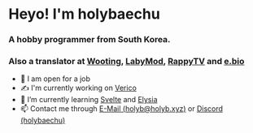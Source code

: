 # Heyo! I'm holybaechu
### A hobby programmer from South Korea.
### Also a translator at [Wooting](https://wooting.io/), [LabyMod](https://labymod.net/), [RappyTV](https://rappytv.com/) and [e.bio](https://ebio.gg/)

- 🔭 I am open for a job
- ✍️ I'm currently working on [Verico](https://discord.gg/Z9WygpghVx/)
- 🌱 I’m currently learning [Svelte](https://svelte.dev/) and [Elysia](https://elysiajs.com/)
- 📫 Contact me through [E-Mail (holyb@holyb.xyz)](mailto:holyb@holyb.xyz/) or [Discord (holybaechu)](https://discord.com/users/485289286246334476)
